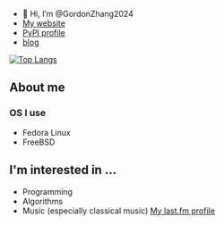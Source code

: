 - 👋 Hi, I’m @GordonZhang2024
- [My website](https://gordonzhang.pythonanywhere.com/)
- [PyPI profile](https://pypi.org/user/GordonZhang/)
- [blog](https://gordonzhang2024.github.io/)

[![Top Langs](https://github-readme-stats.vercel.app/api/top-langs/?username=GordonZhang2024&hide=Jupyter_Notebook,HTML,CSS,XSLT&exclude_repo=SpaceVim,XPython)](https://github.com/anuraghazra/github-readme-stats)

## About me
### OS I use
- Fedora Linux
- FreeBSD

## I'm interested in ...
- Programming
- Algorithms
- Music (especially classical music)
  [My last.fm profile](https://www.last.fm/user/GordonZhang)

<!---
GordonZhang2024/GordonZhang2024 is a ✨ special ✨ repository because its `README.md` (this file) appears on your GitHub profile.
You can click the Preview link to take a look at your changes.
--->
